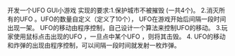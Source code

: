 开发一个UFO GUI小游戏
实现的要求:1.保护城市不被摧毁  (一共4个)。
				   2.消灭所有的UFO 。UFO的数量自定义（定义了10个）， UFO在游戏开始后间隔一段时间出现一架。 UFO的移动由程序控制，自己设计一个算法来控制UFO的移动。
					3.玩家使用鼠标点击出现的UFO ，一旦点中某个UFO ，则将其击毁。
					4. UFO的移动和炸弹的出现由程序控制，可以间隔一段时间就发射一枚炸弹。
